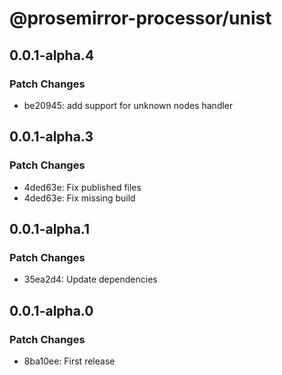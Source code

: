# @prosemirror-processor/unist

## 0.0.1-alpha.4

### Patch Changes

- be20945: add support for unknown nodes handler

## 0.0.1-alpha.3

### Patch Changes

- 4ded63e: Fix published files
- 4ded63e: Fix missing build

## 0.0.1-alpha.1

### Patch Changes

- 35ea2d4: Update dependencies

## 0.0.1-alpha.0

### Patch Changes

- 8ba10ee: First release
